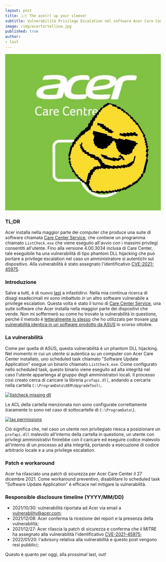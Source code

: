 ```yaml
---
layout: post
title: 🇮🇹 The ace(r) up your sleeve!
subtitle: Vulnerabilità Privilege Escalation nel software Acer Care Center (CVE-2021-45975)
image: /img/acertortellino.jpg
published: true
author:
- last
---
```

![acer pwnd](/img/acertortellino.jpg)
### TL;DR
Acer installa nella maggior parte dei computer che produce una suite di software chiamata [Care Center Service](https://www.acer.com/ac/en/US/content/software-acer-care-center), che contiene un programma chiamato `ListCheck.exe` che viene eseguito all'avvio con i massimi privilegi consentiti all'utente. Fino alla versione 4.00.3034 inclusa di Care Center, tale eseguibile ha una vulnerabilità di tipo phantom DLL hijacking che può portare a privilege escalation nel caso un amministratore si autentichi sul dispositivo. Alla vulnerabilità è stato assegnato l'identificativo [CVE-2021-45975](https://cve.report/CVE-2021-45975).

### Introduzione
Salve a tutti, è di nuovo [last](https://twitter.com/last0x00) a infastidirvi. Nella mia continua ricerca di disagi esadecimali mi sono imbattuto in un altro software vulnerabile a privilege escalation. Questa volta è stato il turno di [Care Center Service](https://www.acer.com/ac/en/US/content/software-acer-care-center), una suite software che Acer installa nella maggior parte dei dispositivi che vende. Non mi soffermerò su come ho trovato la vulnerabilità in questione, perché il metodo è [letteralmente lo stesso](https://aptw.tf/2021/09/24/armoury-crate-privesc-ita.html) che ho utilizzato per trovare [una vulnerabilità identica in un software prodotto da ASUS](https://nvd.nist.gov/vuln/detail/CVE-2021-40981) lo scorso ottobre.

### La vulnerabilità
Come per quella di ASUS, questa vulnerabilità è un phantom DLL hijacking. Nel momento in cui un utente si autentica su un computer con Acer Care Center installato, uno scheduled task chiamato "Software Update Application" esegue un binario chiamato `ListCheck.exe`. Come configurato nello scheduled task, questo binario viene eseguito ad alta integrità nel caso l'utente appartenga al gruppo degli amministratori locali. Il processo così creato cerca di caricare la libreria `profapi.dll`, andando a cercarla nella cartella `C:\ProgramData\OEM\UpgradeTool\`. 

[![listcheck missing dll]({{site.baseurl}}/img/listcheck_dll.png)]({{site.baseurl}}/img/listcheck_dll.png)

Le ACL della cartella menzionata non sono configurate correttamente (raramente lo sono nel caso di sottocartelle di `C:\ProgramData\`).

[![lax permissions]({{site.baseurl}}/img/listcheck_perm.png)]({{site.baseurl}}/img/listcheck_perm.png)

Ciò significa che, nel caso un utente non privilegiato riesca a posizionare un `profapi.dll` malevolo all'interno della cartella in questione, un utente con privilegi amministrativi finirebbe con il caricare ed eseguire codice malevolo all'interno di un processo ad alta integrità, portando a esecuzione di codice arbitrario locale e a una privilege escalation.

### Patch e workaround
Acer ha rilasciato una patch di sicurezza per Acer Care Center il 27 dicembre 2021. Come workaround preventivo, disabilitare lo scheduled task "Software Update Application" è efficace nel mitigare la vulnerabilità.

### Responsible disclosure timeline (YYYY/MM/DD)
- 2021/10/30: vulnerabilità riportata ad Acer via email a [vulnerability@acer.com](mailto:vulnerability@acer.com);
- 2021/12/08: Acer conferma la ricezione del report e la presenza della vulnerabilità;
- 2021/12/27: Acer rilascia la patch di sicurezza e conferma che il MITRE ha assegnato alla vulnerabilità l'identificativo [CVE-2021-45975](https://cve.report/CVE-2021-45975);
- 2022/01/20: l'advisory relativa alla vulnerabilità e questo post vengono resi pubblici;

Questo è quanto per oggi, alla prossima!
last, out!
